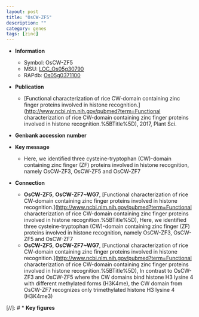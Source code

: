 ```yaml
---
layout: post
title: "OsCW-ZF5"
description: ""
category: genes
tags: [zinc]
---
```


* **Information**  
    + Symbol: OsCW-ZF5  
    + MSU: [LOC_Os05g30790](http://rice.uga.edu/cgi-bin/ORF_infopage.cgi?orf=LOC_Os05g30790)  
    + RAPdb: [Os05g0371100](https://rapdb.dna.affrc.go.jp/locus/?name=Os05g0371100)  

* **Publication**  
    + [Functional characterization of rice CW-domain containing zinc finger proteins involved in histone recognition.](http://www.ncbi.nlm.nih.gov/pubmed?term=Functional characterization of rice CW-domain containing zinc finger proteins involved in histone recognition.%5BTitle%5D), 2017, Plant Sci.

* **Genbank accession number**  

* **Key message**  
    + Here, we identified three cysteine-tryptophan (CW)-domain containing zinc finger (ZF) proteins involved in histone recognition, namely OsCW-ZF3, OsCW-ZF5 and OsCW-ZF7

* **Connection**  
    + __OsCW-ZF5__, __OsCW-ZF7~WG7__, [Functional characterization of rice CW-domain containing zinc finger proteins involved in histone recognition.](http://www.ncbi.nlm.nih.gov/pubmed?term=Functional characterization of rice CW-domain containing zinc finger proteins involved in histone recognition.%5BTitle%5D),  Here, we identified three cysteine-tryptophan (CW)-domain containing zinc finger (ZF) proteins involved in histone recognition, namely OsCW-ZF3, OsCW-ZF5 and OsCW-ZF7
    + __OsCW-ZF5__, __OsCW-ZF7~WG7__, [Functional characterization of rice CW-domain containing zinc finger proteins involved in histone recognition.](http://www.ncbi.nlm.nih.gov/pubmed?term=Functional characterization of rice CW-domain containing zinc finger proteins involved in histone recognition.%5BTitle%5D),  In contrast to OsCW-ZF3 and OsCW-ZF5 where the CW domains bind histone H3 lysine 4 with different methylated forms (H3K4me), the CW domain from OsCW-ZF7 recognizes only trimethylated histone H3 lysine 4 (H3K4me3)

[//]: # * **Key figures**  


